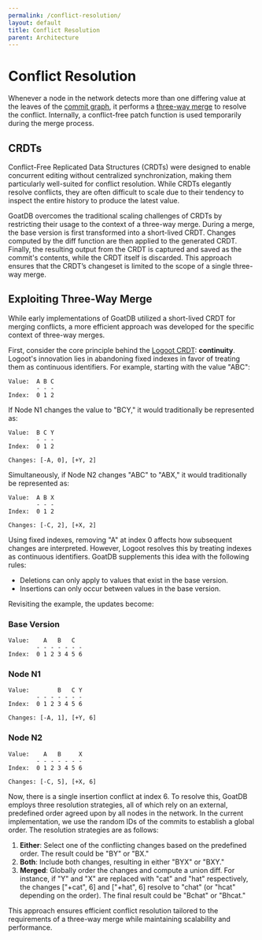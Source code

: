 ```yaml
---
permalink: /conflict-resolution/
layout: default
title: Conflict Resolution
parent: Architecture
---
```


# Conflict Resolution

Whenever a node in the network detects more than one differing value at the
leaves of the [commit graph](/commit-graph), it performs a
[three-way merge](https://en.wikipedia.org/wiki/Merge_(version_control)#Three-way_merge)
to resolve the conflict. Internally, a conflict-free patch function is used
temporarily during the merge process.

## CRDTs

Conflict-Free Replicated Data Structures (CRDTs) were designed to enable
concurrent editing without centralized synchronization, making them particularly
well-suited for conflict resolution. While CRDTs elegantly resolve conflicts,
they are often difficult to scale due to their tendency to inspect the entire
history to produce the latest value.

GoatDB overcomes the traditional scaling challenges of CRDTs by restricting
their usage to the context of a three-way merge. During a merge, the base
version is first transformed into a short-lived CRDT. Changes computed by the
diff function are then applied to the generated CRDT. Finally, the resulting
output from the CRDT is captured and saved as the commit's contents, while the
CRDT itself is discarded. This approach ensures that the CRDT’s changeset is
limited to the scope of a single three-way merge.

## Exploiting Three-Way Merge

While early implementations of GoatDB utilized a short-lived CRDT for merging
conflicts, a more efficient approach was developed for the specific context of
three-way merges.

First, consider the core principle behind the
[Logoot CRDT](https://inria.hal.science/inria-00432368/document):
**continuity**. Logoot's innovation lies in abandoning fixed indexes in favor of
treating them as continuous identifiers. For example, starting with the value
"ABC":

```
Value:  A B C
        - - -
Index:  0 1 2
```

If Node N1 changes the value to "BCY," it would traditionally be represented as:

```
Value:  B C Y
        - - -
Index:  0 1 2

Changes: [-A, 0], [+Y, 2]
```

Simultaneously, if Node N2 changes "ABC" to "ABX," it would traditionally be
represented as:

```
Value:  A B X
        - - -
Index:  0 1 2

Changes: [-C, 2], [+X, 2]
```

Using fixed indexes, removing "A" at index 0 affects how subsequent changes are
interpreted. However, Logoot resolves this by treating indexes as continuous
identifiers. GoatDB supplements this idea with the following rules:

- Deletions can only apply to values that exist in the base version.
- Insertions can only occur between values in the base version.

Revisiting the example, the updates become:

### Base Version

```
Value:    A   B   C
        - - - - - - -
Index:  0 1 2 3 4 5 6
```

### Node N1

```
Value:        B   C Y
        - - - - - - -
Index:  0 1 2 3 4 5 6

Changes: [-A, 1], [+Y, 6]
```

### Node N2

```
Value:    A   B     X
        - - - - - - -
Index:  0 1 2 3 4 5 6

Changes: [-C, 5], [+X, 6]
```

Now, there is a single insertion conflict at index 6. To resolve this, GoatDB
employs three resolution strategies, all of which rely on an external,
predefined order agreed upon by all nodes in the network. In the current
implementation, we use the random IDs of the commits to establish a global
order. The resolution strategies are as follows:

1. **Either**: Select one of the conflicting changes based on the predefined
   order. The result could be "BY" or "BX."
2. **Both**: Include both changes, resulting in either "BYX" or "BXY."
3. **Merged**: Globally order the changes and compute a union diff. For
   instance, if "Y" and "X" are replaced with "cat" and "hat" respectively, the
   changes ["+cat", 6] and ["+hat", 6] resolve to "chat" (or "hcat" depending on
   the order). The final result could be "Bchat" or "Bhcat."

This approach ensures efficient conflict resolution tailored to the requirements
of a three-way merge while maintaining scalability and performance.
